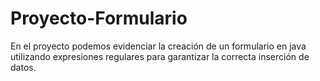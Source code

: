 # Proyecto-Formulario
En el proyecto podemos evidenciar la creación de un formulario en java utilizando expresiones regulares para garantizar la correcta inserción de datos.
